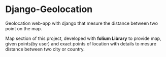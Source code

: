 # Django-Geolocation
Geolocation web-app with django that mesure the distance between two point on the map.

Map section of this project, developed with <b>folium Library</b> to provide map, given points(by user) and exact points of location with details to mesure distance between two city or country.
